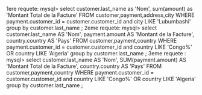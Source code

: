 1ere requete:
mysql> select customer.last_name as 'Nom', sum(amount) as 'Montant Total de la Facture' FROM customer,payment,address,city WHERE payment.customer_id = customer.customer_id and  city LIKE 'Lubumbashi' group by customer.last_name ;
2eme requete:
mysql> select customer.last_name AS 'Nom', payment.amount AS 'Montant de la Facture', country.country AS 'Pays' FROM customer,payment,country WHERE payment.customer_id = customer.customer_id and country LIKE 'Congo%' OR country LIKE 'Algeria' group by customer.last_name ;
3eme requete :
mysql> select customer.last_name AS 'Nom', SUM(payment.amount) AS 'Montant Total de la Facture', country.country AS 'Pays' FROM customer,payment,country WHERE payment.customer_id = customer.customer_id and country LIKE 'Congo%' OR country LIKE 'Algeria' group by customer.last_name ;
